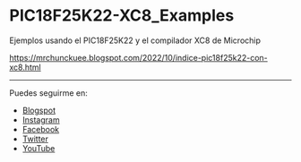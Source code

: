 # PIC18F25K22-XC8_Examples

Ejemplos usando el PIC18F25K22 y el compilador XC8 de Microchip

https://mrchunckuee.blogspot.com/2022/10/indice-pic18f25k22-con-xc8.html

***
Puedes seguirme en:
- [Blogspot](http://mrchunckuee.blogspot.com)
- [Instagram](https://www.instagram.com/mrchunckuee_electronics/)
- [Facebook](https://www.facebook.com/MrChunckueeElectronics)
- [Twitter](https://twitter.com/MrChunckuee)
- [YouTube](https://www.youtube.com/@MrChunckueeElectronics)
